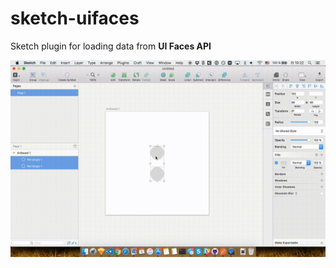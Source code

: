 # sketch-uifaces
Sketch plugin for loading data from **UI Faces API**

![alt UI Faces ](sketch-uikit-medium.gif)
